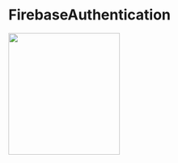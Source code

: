 # FirebaseAuthentication
<p>
    <img src="E:\Ashish\ReactNative\GitHub\Login.png" width="220" height="240" />
</p>
